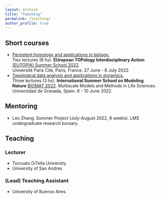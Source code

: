 ```yaml
---
layout: archive
title: "Teaching"
permalink: /teaching/
author_profile: true
---
```


<!--
{% include base_path %}

{% for post in site.teaching reversed %}
  {% include archive-single.html %}
{% endfor %}
-->

## Short courses

<ul>
<li><a href="https://github.com/ximenafernandez/eutopia2022">Persistent homology and applications in biology.</a>
<br>
Two lectures (8 hs). 
<b>EUropean TOPology Interdisciplinary Action</b> <a href="https://eutopia.unitn.eu/eutopia-summer-school-program/">(EUTOPIA) Summer School 2022</a>.
<br>
Université Paris Cité, Paris, France. 27 June - 6 July 2022.
</li>


<li>
<a href="https://github.com/ximenafernandez/biomat2022">Topological data analysis and applications in dynamics.</a>
<br>
Three lectures (3 hs).
<b>International Summer School on Modeling Nature</b> <a href="https://www.modelingnature.org/international-phd-school-2022">BIOMAT 2022</a>.
Multiscale Models and Methods in Life Sciences. 
<br>
Universidad de Granada, Spain. 6 - 10 June 2022.
</li>
</ul>




## Mentoring

* Leo Zhang. Summer Project (July-August 2022, 8 weeks). LMS undergraduate research bursary.


## Teaching
### Lecturer

* Torcuato DiTella University
* University of San Andres

### (Lead) Teaching Assistant
* University of Buenos Aires

